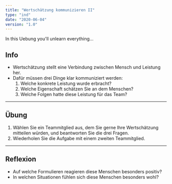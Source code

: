 ```yaml
---
title: "Wertschätzung kommunizieren II"
type: "ind"
date: "2020-06-04"
version: "1.0"
---
```


In this Uebung you'll unlearn everything...

## Info
* Wertschätzung stellt eine Verbindung zwischen Mensch und Leistung her.
* Dafür müssen drei Dinge klar kommuniziert werden:
  1. Welche konkrete Leistung wurde erbracht?
  2. Welche Eigenschaft schätzen Sie an dem Menschen?
  3. Welche Folgen hatte diese Leistung für das Team?

___

## Übung
1. Wählen Sie ein Teammitglied aus, dem Sie gerne Ihre Wertschätzung mitteilen würden, und beantworten Sie die drei Fragen.
2. Wiederholen Sie die Aufgabe mit einem zweiten Teammitglied.

___

## Reflexion
* Auf welche Formulieren reagieren diese Menschen besonders positiv?
* In welchen Situationen fühlen sich diese Menschen besonders wohl?
